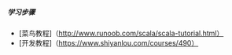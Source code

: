 ##### 学习步骤
- [菜鸟教程]（http://www.runoob.com/scala/scala-tutorial.html）
- [开发教程]（https://www.shiyanlou.com/courses/490）
